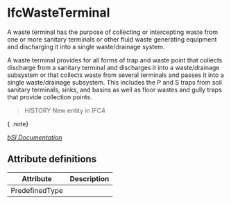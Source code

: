 IfcWasteTerminal
================
A waste terminal has the purpose of collecting or intercepting waste from one
or more sanitary terminals or other fluid waste generating equipment and
discharging it into a single waste/drainage system.  
  
A waste terminal provides for all forms of trap and waste point that collects
discharge from a sanitary terminal and discharges it into a waste/drainage
subsystem or that collects waste from several terminals and passes it into a
single waste/drainage subsystem. This includes the P and S traps from soil
sanitary terminals, sinks, and basins as well as floor wastes and gully traps
that provide collection points.  
  
> HISTORY  New entity in IFC4  
  
{ .note}  
>  
[ _bSI
Documentation_](https://standards.buildingsmart.org/IFC/DEV/IFC4_2/FINAL/HTML/schema/ifcplumbingfireprotectiondomain/lexical/ifcwasteterminal.htm)


Attribute definitions
---------------------
| Attribute      | Description   |
|----------------|---------------|
| PredefinedType |               |


